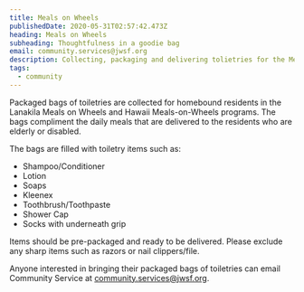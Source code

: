 ```yaml
---
title: Meals on Wheels
publishedDate: 2020-05-31T02:57:42.473Z
heading: Meals on Wheels
subheading: Thoughtfulness in a goodie bag
email: community.services@jwsf.org
description: Collecting, packaging and delivering tolietries for the Meals on Wheels programs on Oahu
tags:
  - community
---
```

Packaged bags of toiletries are collected for homebound residents in the Lanakila Meals on Wheels and Hawaii Meals-on-Wheels programs. The bags compliment the daily meals that are delivered to the residents who are elderly or disabled. 

The bags are filled with toiletry items such as:
- Shampoo/Conditioner
- Lotion
- Soaps
- Kleenex
- Toothbrush/Toothpaste
- Shower Cap
- Socks with underneath grip

Items should be pre-packaged and ready to be delivered. Please exclude any sharp items such as razors or nail clippers/file.

Anyone interested in bringing their packaged bags of toiletries can email Community
Service at community.services@jwsf.org.